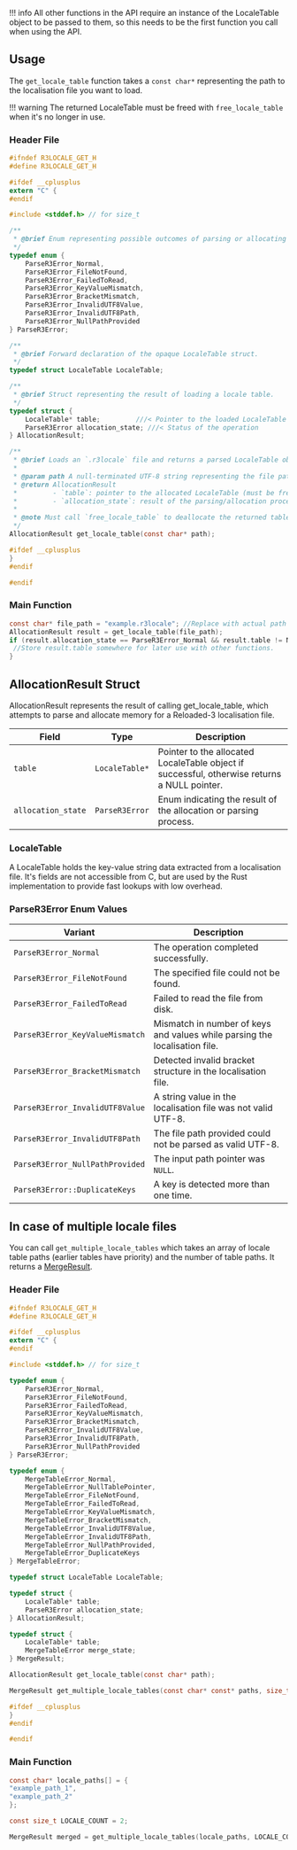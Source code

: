 !!! info
    All other functions in the API require an instance of the LocaleTable object to be passed to them, so this needs to be the first function you call when using the API.


## Usage
The `get_locale_table` function takes a `const char*` representing the path to the localisation file you want to load.

!!! warning
    The returned LocaleTable must be freed with `free_locale_table` when it's no longer in use.

### Header File
```c
#ifndef R3LOCALE_GET_H
#define R3LOCALE_GET_H

#ifdef __cplusplus
extern "C" {
#endif

#include <stddef.h> // for size_t

/**
 * @brief Enum representing possible outcomes of parsing or allocating a locale table.
 */
typedef enum {
    ParseR3Error_Normal,
    ParseR3Error_FileNotFound,
    ParseR3Error_FailedToRead,
    ParseR3Error_KeyValueMismatch,
    ParseR3Error_BracketMismatch,
    ParseR3Error_InvalidUTF8Value,
    ParseR3Error_InvalidUTF8Path,
    ParseR3Error_NullPathProvided
} ParseR3Error;

/**
 * @brief Forward declaration of the opaque LocaleTable struct.
 */
typedef struct LocaleTable LocaleTable;

/**
 * @brief Struct representing the result of loading a locale table.
 */
typedef struct {
    LocaleTable* table;         ///< Pointer to the loaded LocaleTable (NULL if failed)
    ParseR3Error allocation_state; ///< Status of the operation
} AllocationResult;

/**
 * @brief Loads an `.r3locale` file and returns a parsed LocaleTable object.
 *
 * @param path A null-terminated UTF-8 string representing the file path.
 * @return AllocationResult
 *         - `table`: pointer to the allocated LocaleTable (must be freed later)
 *         - `allocation_state`: result of the parsing/allocation process
 *
 * @note Must call `free_locale_table` to deallocate the returned table when done.
 */
AllocationResult get_locale_table(const char* path);

#ifdef __cplusplus
}
#endif

#endif
```

### Main Function
```c
const char* file_path = "example.r3locale"; //Replace with actual path to the localisation file you want to load
AllocationResult result = get_locale_table(file_path);
if (result.allocation_state == ParseR3Error_Normal && result.table != NULL){
 //Store result.table somewhere for later use with other functions.
}
```

## AllocationResult Struct
AllocationResult represents the result of calling get_locale_table, which attempts to parse and allocate memory for a Reloaded-3 localisation file.

| Field              | Type           | Description                                                                                  |
|--------------------|----------------|----------------------------------------------------------------------------------------------|
| `table`            | `LocaleTable*` | Pointer to the allocated LocaleTable object if successful, otherwise returns a NULL pointer. |
| `allocation_state` | `ParseR3Error` | Enum indicating the result of the allocation or parsing process.                             |

### LocaleTable
A LocaleTable holds the key-value string data extracted from a localisation file.
It's fields are not accessible from C, but are used by the Rust implementation to provide fast lookups with low overhead.

### ParseR3Error Enum Values
| Variant                         | Description                                                                |
|---------------------------------|----------------------------------------------------------------------------|
| `ParseR3Error_Normal`           | The operation completed successfully.                                      |
| `ParseR3Error_FileNotFound`     | The specified file could not be found.                                     |
| `ParseR3Error_FailedToRead`     | Failed to read the file from disk.                                         |
| `ParseR3Error_KeyValueMismatch` | Mismatch in number of keys and values while parsing the localisation file. |
| `ParseR3Error_BracketMismatch`  | Detected invalid bracket structure in the localisation file.               |
| `ParseR3Error_InvalidUTF8Value` | A string value in the localisation file was not valid UTF-8.               |
| `ParseR3Error_InvalidUTF8Path`  | The file path provided could not be parsed as valid UTF-8.                 |
| `ParseR3Error_NullPathProvided` | The input path pointer was `NULL`.                                         |
| `ParseR3Error::DuplicateKeys`   | A key is detected more than one time.                                      |

## In case of multiple locale files
You can call `get_multiple_locale_tables` which takes an array of locale table paths (earlier tables have priority) and the number of table paths. It returns a [MergeResult](merge_locale_table_c.md#mergeresult-struct).

### Header File
```c
#ifndef R3LOCALE_GET_H
#define R3LOCALE_GET_H

#ifdef __cplusplus
extern "C" {
#endif

#include <stddef.h> // for size_t

typedef enum {
    ParseR3Error_Normal,
    ParseR3Error_FileNotFound,
    ParseR3Error_FailedToRead,
    ParseR3Error_KeyValueMismatch,
    ParseR3Error_BracketMismatch,
    ParseR3Error_InvalidUTF8Value,
    ParseR3Error_InvalidUTF8Path,
    ParseR3Error_NullPathProvided
} ParseR3Error;

typedef enum {
    MergeTableError_Normal,
    MergeTableError_NullTablePointer,
    MergeTableError_FileNotFound,
    MergeTableError_FailedToRead,
    MergeTableError_KeyValueMismatch,
    MergeTableError_BracketMismatch,
    MergeTableError_InvalidUTF8Value,
    MergeTableError_InvalidUTF8Path,
    MergeTableError_NullPathProvided,
    MergeTableError_DuplicateKeys
} MergeTableError;

typedef struct LocaleTable LocaleTable;

typedef struct {
    LocaleTable* table;
    ParseR3Error allocation_state;
} AllocationResult;

typedef struct {
    LocaleTable* table;
    MergeTableError merge_state;
} MergeResult;

AllocationResult get_locale_table(const char* path);

MergeResult get_multiple_locale_tables(const char* const* paths, size_t count);

#ifdef __cplusplus
}
#endif

#endif
```

### Main Function
```c
const char* locale_paths[] = {
"example_path_1",
"example_path_2"
};

const size_t LOCALE_COUNT = 2;

MergeResult merged = get_multiple_locale_tables(locale_paths, LOCALE_COUNT);
```